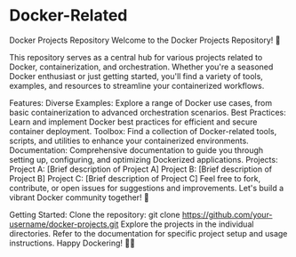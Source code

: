 # Docker-Related
Docker Projects Repository
Welcome to the Docker Projects Repository! 🐳

This repository serves as a central hub for various projects related to Docker, containerization, and orchestration. Whether you're a seasoned Docker enthusiast or just getting started, you'll find a variety of tools, examples, and resources to streamline your containerized workflows.

Features:
Diverse Examples: Explore a range of Docker use cases, from basic containerization to advanced orchestration scenarios.
Best Practices: Learn and implement Docker best practices for efficient and secure container deployment.
Toolbox: Find a collection of Docker-related tools, scripts, and utilities to enhance your containerized environments.
Documentation: Comprehensive documentation to guide you through setting up, configuring, and optimizing Dockerized applications.
Projects:
Project A: [Brief description of Project A]
Project B: [Brief description of Project B]
Project C: [Brief description of Project C]
Feel free to fork, contribute, or open issues for suggestions and improvements. Let's build a vibrant Docker community together! 🚀

Getting Started:
Clone the repository: git clone https://github.com/your-username/docker-projects.git
Explore the projects in the individual directories.
Refer to the documentation for specific project setup and usage instructions.
Happy Dockering! 🚢🔧
